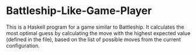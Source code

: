 # Battleship-Like-Game-Player

This is a Haskell program for a game similar to Battleship. It calculates the most optimal guess by calculating the move with the highest expected value (defined in the file), based on the list of possible moves from the current configuration.
